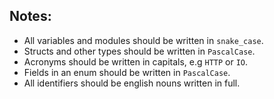 ## Notes:

- All variables and modules should be written in `snake_case`.
- Structs and other types should be written in `PascalCase`.
- Acronyms should be written in capitals, e.g `HTTP` or `IO`.
- Fields in an enum should be written in `PascalCase`.
- All identifiers should be english nouns written in full.
